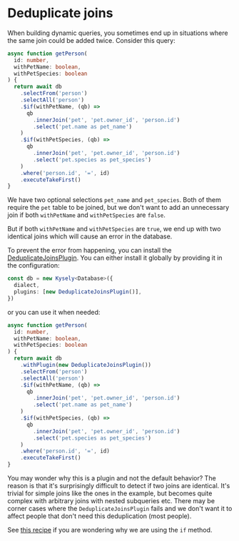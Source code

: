 # Deduplicate joins

When building dynamic queries, you sometimes end up in situations where the same join
could be added twice. Consider this query:

```ts
async function getPerson(
  id: number,
  withPetName: boolean,
  withPetSpecies: boolean
) {
  return await db
    .selectFrom('person')
    .selectAll('person')
    .$if(withPetName, (qb) =>
      qb
        .innerJoin('pet', 'pet.owner_id', 'person.id')
        .select('pet.name as pet_name')
    )
    .$if(withPetSpecies, (qb) =>
      qb
        .innerJoin('pet', 'pet.owner_id', 'person.id')
        .select('pet.species as pet_species')
    )
    .where('person.id', '=', id)
    .executeTakeFirst()
}
```

We have two optional selections `pet_name` and `pet_species`. Both of them require
the `pet` table to be joined, but we don't want to add an unnecessary join if both
`withPetName` and `withPetSpecies` are `false`.

But if both `withPetName` and `withPetSpecies` are `true`, we end up with two identical
joins which will cause an error in the database.

To prevent the error from happening, you can install the
[DeduplicateJoinsPlugin](https://kysely-org.github.io/kysely/classes/DeduplicateJoinsPlugin.html).
You can either install it globally by providing it in the configuration:

```ts
const db = new Kysely<Database>({
  dialect,
  plugins: [new DeduplicateJoinsPlugin()],
})
```

or you can use it when needed:

```ts
async function getPerson(
  id: number,
  withPetName: boolean,
  withPetSpecies: boolean
) {
  return await db
    .withPlugin(new DeduplicateJoinsPlugin())
    .selectFrom('person')
    .selectAll('person')
    .$if(withPetName, (qb) =>
      qb
        .innerJoin('pet', 'pet.owner_id', 'person.id')
        .select('pet.name as pet_name')
    )
    .$if(withPetSpecies, (qb) =>
      qb
        .innerJoin('pet', 'pet.owner_id', 'person.id')
        .select('pet.species as pet_species')
    )
    .where('person.id', '=', id)
    .executeTakeFirst()
}
```

You may wonder why this is a plugin and not the default behavior? The reason is that it's surprisingly
difficult to detect if two joins are identical. It's trivial for simple joins like the ones in the
example, but becomes quite complex with arbitrary joins with nested subqueries etc. There may be
corner cases where the `DeduplicateJoinsPlugin` fails and we don't want it to affect people that
don't need this deduplication (most people).

See [this recipe](/docs/recipes/conditional-selects)
if you are wondering why we are using the `if` method.
